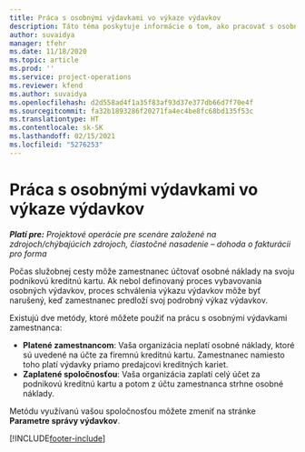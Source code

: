 ```yaml
---
title: Práca s osobnými výdavkami vo výkaze výdavkov
description: Táto téma poskytuje informácie o tom, ako pracovať s osobnými výdavkami, ktoré vzniknú zamestnancom pri cestovaní na služobné účely.
author: suvaidya
manager: tfehr
ms.date: 11/18/2020
ms.topic: article
ms.prod: ''
ms.service: project-operations
ms.reviewer: kfend
ms.author: suvaidya
ms.openlocfilehash: d2d558ad4f1a35f83af93d37e377db66d7f70e4f
ms.sourcegitcommit: fa32b1893286f20271fa4ec4be8fc68bd135f53c
ms.translationtype: HT
ms.contentlocale: sk-SK
ms.lasthandoff: 02/15/2021
ms.locfileid: "5276253"
---
```

# <a name="work-with-personal-expenses-on-an-expense-report"></a>Práca s osobnými výdavkami vo výkaze výdavkov

_**Platí pre:** Projektové operácie pre scenáre založené na zdrojoch/chýbajúcich zdrojoch, čiastočné nasadenie – dohoda o fakturácii pro forma_

Počas služobnej cesty môže zamestnanec účtovať osobné náklady na svoju podnikovú kreditnú kartu. Ak nebol definovaný proces vybavovania osobných výdavkov, proces schválenia výkazu výdavkov môže byť narušený, keď zamestnanec predloží svoj podrobný výkaz výdavkov.

Existujú dve metódy, ktoré môžete použiť na prácu s osobnými výdavkami zamestnanca:

  - **Platené zamestnancom**: Vaša organizácia neplatí osobné náklady, ktoré sú uvedené na účte za firemnú kreditnú kartu. Zamestnanec namiesto toho platí výdavky priamo predajcovi kreditných kariet. 
  - **Zaplatené spoločnosťou**: Vaša organizácia zaplatí celý účet za podnikovú kreditnú kartu a potom z účtu zamestnanca strhne osobné náklady.

Metódu využívanú vašou spoločnosťou môžete zmeniť na stránke **Parametre správy výdavkov**.


[!INCLUDE[footer-include](../includes/footer-banner.md)]
